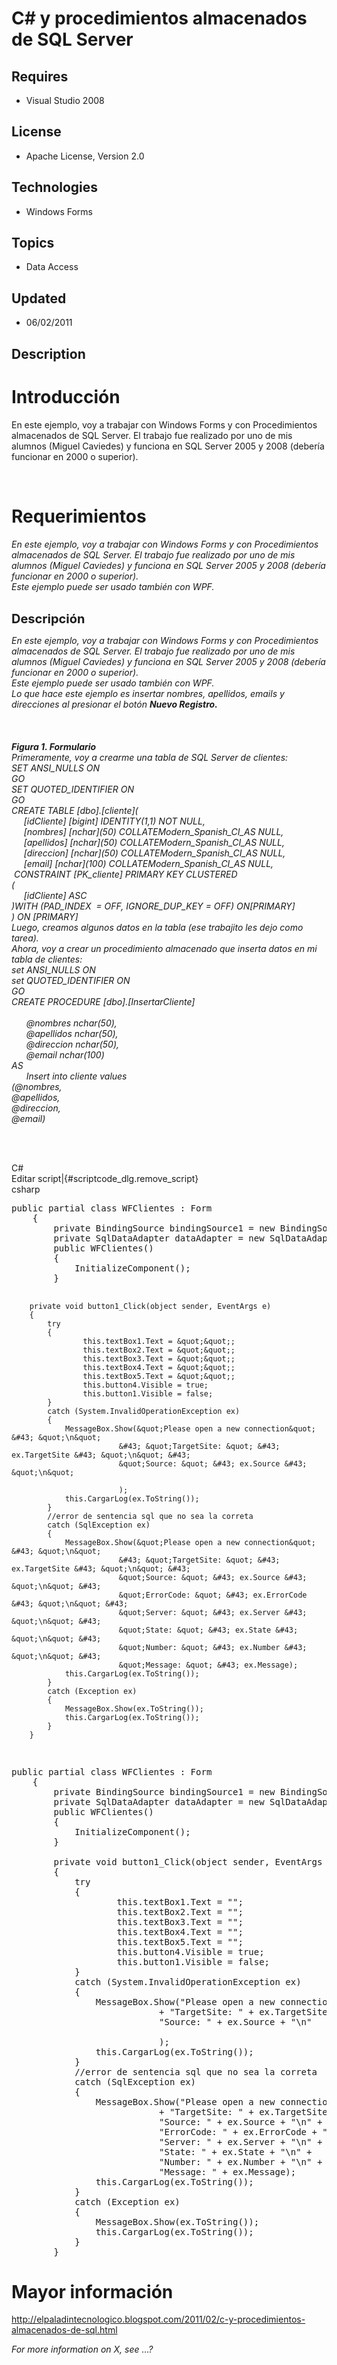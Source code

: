 # C# y procedimientos almacenados de SQL Server
## Requires
- Visual Studio 2008
## License
- Apache License, Version 2.0
## Technologies
- Windows Forms
## Topics
- Data Access
## Updated
- 06/02/2011
## Description

<h1>Introducci&oacute;n</h1>
<p>En este ejemplo, voy a trabajar con Windows Forms y con Procedimientos almacenados de SQL Server. El trabajo fue realizado por uno de mis alumnos (Miguel Caviedes) y funciona en SQL Server 2005 y 2008 (deber&iacute;a funcionar en 2000 o superior).</p>
<p><em><br>
</em></p>
<h1><span>Requerimientos</span></h1>
<p><em></p>
<div>En este ejemplo, voy a trabajar con Windows Forms y con Procedimientos almacenados de SQL Server. El trabajo fue realizado por uno de mis alumnos (Miguel Caviedes) y funciona en SQL Server 2005 y 2008 (deber&iacute;a funcionar en 2000 o superior).</div>
<div>Este ejemplo puede ser usado tambi&eacute;n con WPF.</div>
<br>
</em>
<p></p>
<p><span style="font-size:20px; font-weight:bold">Descripci&oacute;n</span></p>
<p><em></p>
<div>En este ejemplo, voy a trabajar con Windows Forms y con Procedimientos almacenados de SQL Server. El trabajo fue realizado por uno de mis alumnos (Miguel Caviedes) y funciona en SQL Server 2005 y 2008 (deber&iacute;a funcionar en 2000 o superior).</div>
<div>Este ejemplo puede ser usado tambi&eacute;n con WPF.</div>
<div>Lo que hace este ejemplo es insertar nombres, apellidos, emails y direcciones al presionar el bot&oacute;n&nbsp;<strong>Nuevo Registro.</strong></div>
<div><strong><br>
</strong></div>
<div class="separator"><a href="http://1.bp.blogspot.com/-wzoyScrX8lg/TVsG0Es-P7I/AAAAAAAAApU/9eT0h34e2b0/s1600/insertardatos&#43;procedimientos&#43;almacenados.jpg"></a></div>
<div><strong><br>
</strong></div>
<div><strong><br>
</strong></div>
<div><strong>Figura 1. Formulario</strong></div>
<div>Primeramente, voy a crearme una tabla de SQL Server de clientes:</div>
<div>SET&nbsp;ANSI_NULLS&nbsp;ON</div>
<div>GO</div>
<div>SET&nbsp;QUOTED_IDENTIFIER&nbsp;ON</div>
<div>GO</div>
<div>CREATE&nbsp;TABLE&nbsp;[dbo].[cliente](</div>
<div>&nbsp;&nbsp;&nbsp;&nbsp;&nbsp;[idCliente] [bigint]&nbsp;IDENTITY(1,1)&nbsp;NOT&nbsp;NULL,</div>
<div>&nbsp;&nbsp;&nbsp;&nbsp;&nbsp;[nombres] [nchar](50)&nbsp;COLLATEModern_Spanish_CI_AS&nbsp;NULL,</div>
<div>&nbsp;&nbsp;&nbsp;&nbsp;&nbsp;[apellidos] [nchar](50)&nbsp;COLLATEModern_Spanish_CI_AS&nbsp;NULL,</div>
<div>&nbsp;&nbsp;&nbsp;&nbsp;&nbsp;[direccion] [nchar](50)&nbsp;COLLATEModern_Spanish_CI_AS&nbsp;NULL,</div>
<div>&nbsp;&nbsp;&nbsp;&nbsp;&nbsp;[email] [nchar](100)&nbsp;COLLATEModern_Spanish_CI_AS&nbsp;NULL,</div>
<div>&nbsp;CONSTRAINT&nbsp;[PK_cliente]&nbsp;PRIMARY&nbsp;KEY&nbsp;CLUSTERED</div>
<div>(</div>
<div>&nbsp;&nbsp;&nbsp;&nbsp;&nbsp;[idCliente]&nbsp;ASC</div>
<div>)WITH&nbsp;(PAD_INDEX&nbsp;&nbsp;=&nbsp;OFF,&nbsp;IGNORE_DUP_KEY&nbsp;=&nbsp;OFF)&nbsp;ON[PRIMARY]</div>
<div>)&nbsp;ON&nbsp;[PRIMARY]</div>
<div></div>
<div>Luego, creamos algunos datos en la tabla (ese trabajito les dejo como tarea).</div>
<div>Ahora, voy a crear un procedimiento almacenado que inserta datos en mi tabla de clientes:</div>
<div></div>
<div>set&nbsp;ANSI_NULLS&nbsp;ON</div>
<div>set&nbsp;QUOTED_IDENTIFIER&nbsp;ON</div>
<div>GO</div>
<div>CREATE&nbsp;PROCEDURE&nbsp;[dbo].[InsertarCliente]</div>
<div>&nbsp;&nbsp;&nbsp;&nbsp;&nbsp;</div>
<div>&nbsp;&nbsp;&nbsp;&nbsp;&nbsp;&nbsp;@nombres&nbsp;nchar(50),</div>
<div>&nbsp;&nbsp;&nbsp;&nbsp;&nbsp;&nbsp;@apellidos&nbsp;nchar(50),</div>
<div>&nbsp;&nbsp;&nbsp;&nbsp;&nbsp;&nbsp;@direccion&nbsp;nchar(50),</div>
<div>&nbsp;&nbsp;&nbsp;&nbsp;&nbsp;&nbsp;@email&nbsp;nchar(100)</div>
<div>AS</div>
<div>&nbsp;&nbsp;&nbsp;&nbsp;&nbsp;&nbsp;Insert&nbsp;into&nbsp;cliente&nbsp;values</div>
<div>(@nombres,</div>
<div>@apellidos,</div>
<div>@direccion,</div>
<div>@email)</div>
&nbsp;&nbsp;</em>
<p></p>
<p>&nbsp;</p>
<div class="scriptcode">
<div class="pluginEditHolder" pluginCommand="mceScriptCode">
<div class="title"><span>C#</span></div>
<div class="pluginLinkHolder"><span class="pluginEditHolderLink">Editar script</span>|<span class="pluginRemoveHolderLink">{#scriptcode_dlg.remove_script}</span></div>
<span class="hidden">csharp</span>
<pre class="hidden">public partial class WFClientes : Form
    {
        private BindingSource bindingSource1 = new BindingSource();
        private SqlDataAdapter dataAdapter = new SqlDataAdapter();
        public WFClientes()
        {
            InitializeComponent();
        }

        private void button1_Click(object sender, EventArgs e)
        {
            try
            {
                    this.textBox1.Text = &quot;&quot;;
                    this.textBox2.Text = &quot;&quot;;
                    this.textBox3.Text = &quot;&quot;;
                    this.textBox4.Text = &quot;&quot;;
                    this.textBox5.Text = &quot;&quot;;
                    this.button4.Visible = true;
                    this.button1.Visible = false;
            }
            catch (System.InvalidOperationException ex)
            {
                MessageBox.Show(&quot;Please open a new connection&quot; &#43; &quot;\n&quot;
                            &#43; &quot;TargetSite: &quot; &#43; ex.TargetSite &#43; &quot;\n&quot; &#43;
                            &quot;Source: &quot; &#43; ex.Source &#43; &quot;\n&quot;

                            );
                this.CargarLog(ex.ToString());
            }
            //error de sentencia sql que no sea la correta
            catch (SqlException ex)
            {
                MessageBox.Show(&quot;Please open a new connection&quot; &#43; &quot;\n&quot;
                            &#43; &quot;TargetSite: &quot; &#43; ex.TargetSite &#43; &quot;\n&quot; &#43;
                            &quot;Source: &quot; &#43; ex.Source &#43; &quot;\n&quot; &#43;
                            &quot;ErrorCode: &quot; &#43; ex.ErrorCode &#43; &quot;\n&quot; &#43;
                            &quot;Server: &quot; &#43; ex.Server &#43; &quot;\n&quot; &#43;
                            &quot;State: &quot; &#43; ex.State &#43; &quot;\n&quot; &#43;
                            &quot;Number: &quot; &#43; ex.Number &#43; &quot;\n&quot; &#43;
                            &quot;Message: &quot; &#43; ex.Message);
                this.CargarLog(ex.ToString());
            }
            catch (Exception ex)
            {
                MessageBox.Show(ex.ToString());
                this.CargarLog(ex.ToString());
            }
        }
</pre>
<div class="preview">
<pre class="csharp"><span class="cs__keyword">public</span>&nbsp;partial&nbsp;<span class="cs__keyword">class</span>&nbsp;WFClientes&nbsp;:&nbsp;Form&nbsp;
&nbsp;&nbsp;&nbsp;&nbsp;{&nbsp;
&nbsp;&nbsp;&nbsp;&nbsp;&nbsp;&nbsp;&nbsp;&nbsp;<span class="cs__keyword">private</span>&nbsp;BindingSource&nbsp;bindingSource1&nbsp;=&nbsp;<span class="cs__keyword">new</span>&nbsp;BindingSource();&nbsp;
&nbsp;&nbsp;&nbsp;&nbsp;&nbsp;&nbsp;&nbsp;&nbsp;<span class="cs__keyword">private</span>&nbsp;SqlDataAdapter&nbsp;dataAdapter&nbsp;=&nbsp;<span class="cs__keyword">new</span>&nbsp;SqlDataAdapter();&nbsp;
&nbsp;&nbsp;&nbsp;&nbsp;&nbsp;&nbsp;&nbsp;&nbsp;<span class="cs__keyword">public</span>&nbsp;WFClientes()&nbsp;
&nbsp;&nbsp;&nbsp;&nbsp;&nbsp;&nbsp;&nbsp;&nbsp;{&nbsp;
&nbsp;&nbsp;&nbsp;&nbsp;&nbsp;&nbsp;&nbsp;&nbsp;&nbsp;&nbsp;&nbsp;&nbsp;InitializeComponent();&nbsp;
&nbsp;&nbsp;&nbsp;&nbsp;&nbsp;&nbsp;&nbsp;&nbsp;}&nbsp;
&nbsp;
&nbsp;&nbsp;&nbsp;&nbsp;&nbsp;&nbsp;&nbsp;&nbsp;<span class="cs__keyword">private</span>&nbsp;<span class="cs__keyword">void</span>&nbsp;button1_Click(<span class="cs__keyword">object</span>&nbsp;sender,&nbsp;EventArgs&nbsp;e)&nbsp;
&nbsp;&nbsp;&nbsp;&nbsp;&nbsp;&nbsp;&nbsp;&nbsp;{&nbsp;
&nbsp;&nbsp;&nbsp;&nbsp;&nbsp;&nbsp;&nbsp;&nbsp;&nbsp;&nbsp;&nbsp;&nbsp;<span class="cs__keyword">try</span>&nbsp;
&nbsp;&nbsp;&nbsp;&nbsp;&nbsp;&nbsp;&nbsp;&nbsp;&nbsp;&nbsp;&nbsp;&nbsp;{&nbsp;
&nbsp;&nbsp;&nbsp;&nbsp;&nbsp;&nbsp;&nbsp;&nbsp;&nbsp;&nbsp;&nbsp;&nbsp;&nbsp;&nbsp;&nbsp;&nbsp;&nbsp;&nbsp;&nbsp;&nbsp;<span class="cs__keyword">this</span>.textBox1.Text&nbsp;=&nbsp;<span class="cs__string">&quot;&quot;</span>;&nbsp;
&nbsp;&nbsp;&nbsp;&nbsp;&nbsp;&nbsp;&nbsp;&nbsp;&nbsp;&nbsp;&nbsp;&nbsp;&nbsp;&nbsp;&nbsp;&nbsp;&nbsp;&nbsp;&nbsp;&nbsp;<span class="cs__keyword">this</span>.textBox2.Text&nbsp;=&nbsp;<span class="cs__string">&quot;&quot;</span>;&nbsp;
&nbsp;&nbsp;&nbsp;&nbsp;&nbsp;&nbsp;&nbsp;&nbsp;&nbsp;&nbsp;&nbsp;&nbsp;&nbsp;&nbsp;&nbsp;&nbsp;&nbsp;&nbsp;&nbsp;&nbsp;<span class="cs__keyword">this</span>.textBox3.Text&nbsp;=&nbsp;<span class="cs__string">&quot;&quot;</span>;&nbsp;
&nbsp;&nbsp;&nbsp;&nbsp;&nbsp;&nbsp;&nbsp;&nbsp;&nbsp;&nbsp;&nbsp;&nbsp;&nbsp;&nbsp;&nbsp;&nbsp;&nbsp;&nbsp;&nbsp;&nbsp;<span class="cs__keyword">this</span>.textBox4.Text&nbsp;=&nbsp;<span class="cs__string">&quot;&quot;</span>;&nbsp;
&nbsp;&nbsp;&nbsp;&nbsp;&nbsp;&nbsp;&nbsp;&nbsp;&nbsp;&nbsp;&nbsp;&nbsp;&nbsp;&nbsp;&nbsp;&nbsp;&nbsp;&nbsp;&nbsp;&nbsp;<span class="cs__keyword">this</span>.textBox5.Text&nbsp;=&nbsp;<span class="cs__string">&quot;&quot;</span>;&nbsp;
&nbsp;&nbsp;&nbsp;&nbsp;&nbsp;&nbsp;&nbsp;&nbsp;&nbsp;&nbsp;&nbsp;&nbsp;&nbsp;&nbsp;&nbsp;&nbsp;&nbsp;&nbsp;&nbsp;&nbsp;<span class="cs__keyword">this</span>.button4.Visible&nbsp;=&nbsp;<span class="cs__keyword">true</span>;&nbsp;
&nbsp;&nbsp;&nbsp;&nbsp;&nbsp;&nbsp;&nbsp;&nbsp;&nbsp;&nbsp;&nbsp;&nbsp;&nbsp;&nbsp;&nbsp;&nbsp;&nbsp;&nbsp;&nbsp;&nbsp;<span class="cs__keyword">this</span>.button1.Visible&nbsp;=&nbsp;<span class="cs__keyword">false</span>;&nbsp;
&nbsp;&nbsp;&nbsp;&nbsp;&nbsp;&nbsp;&nbsp;&nbsp;&nbsp;&nbsp;&nbsp;&nbsp;}&nbsp;
&nbsp;&nbsp;&nbsp;&nbsp;&nbsp;&nbsp;&nbsp;&nbsp;&nbsp;&nbsp;&nbsp;&nbsp;<span class="cs__keyword">catch</span>&nbsp;(System.InvalidOperationException&nbsp;ex)&nbsp;
&nbsp;&nbsp;&nbsp;&nbsp;&nbsp;&nbsp;&nbsp;&nbsp;&nbsp;&nbsp;&nbsp;&nbsp;{&nbsp;
&nbsp;&nbsp;&nbsp;&nbsp;&nbsp;&nbsp;&nbsp;&nbsp;&nbsp;&nbsp;&nbsp;&nbsp;&nbsp;&nbsp;&nbsp;&nbsp;MessageBox.Show(<span class="cs__string">&quot;Please&nbsp;open&nbsp;a&nbsp;new&nbsp;connection&quot;</span>&nbsp;&#43;&nbsp;<span class="cs__string">&quot;\n&quot;</span>&nbsp;
&nbsp;&nbsp;&nbsp;&nbsp;&nbsp;&nbsp;&nbsp;&nbsp;&nbsp;&nbsp;&nbsp;&nbsp;&nbsp;&nbsp;&nbsp;&nbsp;&nbsp;&nbsp;&nbsp;&nbsp;&nbsp;&nbsp;&nbsp;&nbsp;&nbsp;&nbsp;&nbsp;&nbsp;&#43;&nbsp;<span class="cs__string">&quot;TargetSite:&nbsp;&quot;</span>&nbsp;&#43;&nbsp;ex.TargetSite&nbsp;&#43;&nbsp;<span class="cs__string">&quot;\n&quot;</span>&nbsp;&#43;&nbsp;
&nbsp;&nbsp;&nbsp;&nbsp;&nbsp;&nbsp;&nbsp;&nbsp;&nbsp;&nbsp;&nbsp;&nbsp;&nbsp;&nbsp;&nbsp;&nbsp;&nbsp;&nbsp;&nbsp;&nbsp;&nbsp;&nbsp;&nbsp;&nbsp;&nbsp;&nbsp;&nbsp;&nbsp;<span class="cs__string">&quot;Source:&nbsp;&quot;</span>&nbsp;&#43;&nbsp;ex.Source&nbsp;&#43;&nbsp;<span class="cs__string">&quot;\n&quot;</span>&nbsp;
&nbsp;
&nbsp;&nbsp;&nbsp;&nbsp;&nbsp;&nbsp;&nbsp;&nbsp;&nbsp;&nbsp;&nbsp;&nbsp;&nbsp;&nbsp;&nbsp;&nbsp;&nbsp;&nbsp;&nbsp;&nbsp;&nbsp;&nbsp;&nbsp;&nbsp;&nbsp;&nbsp;&nbsp;&nbsp;);&nbsp;
&nbsp;&nbsp;&nbsp;&nbsp;&nbsp;&nbsp;&nbsp;&nbsp;&nbsp;&nbsp;&nbsp;&nbsp;&nbsp;&nbsp;&nbsp;&nbsp;<span class="cs__keyword">this</span>.CargarLog(ex.ToString());&nbsp;
&nbsp;&nbsp;&nbsp;&nbsp;&nbsp;&nbsp;&nbsp;&nbsp;&nbsp;&nbsp;&nbsp;&nbsp;}&nbsp;
&nbsp;&nbsp;&nbsp;&nbsp;&nbsp;&nbsp;&nbsp;&nbsp;&nbsp;&nbsp;&nbsp;&nbsp;<span class="cs__com">//error&nbsp;de&nbsp;sentencia&nbsp;sql&nbsp;que&nbsp;no&nbsp;sea&nbsp;la&nbsp;correta</span>&nbsp;
&nbsp;&nbsp;&nbsp;&nbsp;&nbsp;&nbsp;&nbsp;&nbsp;&nbsp;&nbsp;&nbsp;&nbsp;<span class="cs__keyword">catch</span>&nbsp;(SqlException&nbsp;ex)&nbsp;
&nbsp;&nbsp;&nbsp;&nbsp;&nbsp;&nbsp;&nbsp;&nbsp;&nbsp;&nbsp;&nbsp;&nbsp;{&nbsp;
&nbsp;&nbsp;&nbsp;&nbsp;&nbsp;&nbsp;&nbsp;&nbsp;&nbsp;&nbsp;&nbsp;&nbsp;&nbsp;&nbsp;&nbsp;&nbsp;MessageBox.Show(<span class="cs__string">&quot;Please&nbsp;open&nbsp;a&nbsp;new&nbsp;connection&quot;</span>&nbsp;&#43;&nbsp;<span class="cs__string">&quot;\n&quot;</span>&nbsp;
&nbsp;&nbsp;&nbsp;&nbsp;&nbsp;&nbsp;&nbsp;&nbsp;&nbsp;&nbsp;&nbsp;&nbsp;&nbsp;&nbsp;&nbsp;&nbsp;&nbsp;&nbsp;&nbsp;&nbsp;&nbsp;&nbsp;&nbsp;&nbsp;&nbsp;&nbsp;&nbsp;&nbsp;&#43;&nbsp;<span class="cs__string">&quot;TargetSite:&nbsp;&quot;</span>&nbsp;&#43;&nbsp;ex.TargetSite&nbsp;&#43;&nbsp;<span class="cs__string">&quot;\n&quot;</span>&nbsp;&#43;&nbsp;
&nbsp;&nbsp;&nbsp;&nbsp;&nbsp;&nbsp;&nbsp;&nbsp;&nbsp;&nbsp;&nbsp;&nbsp;&nbsp;&nbsp;&nbsp;&nbsp;&nbsp;&nbsp;&nbsp;&nbsp;&nbsp;&nbsp;&nbsp;&nbsp;&nbsp;&nbsp;&nbsp;&nbsp;<span class="cs__string">&quot;Source:&nbsp;&quot;</span>&nbsp;&#43;&nbsp;ex.Source&nbsp;&#43;&nbsp;<span class="cs__string">&quot;\n&quot;</span>&nbsp;&#43;&nbsp;
&nbsp;&nbsp;&nbsp;&nbsp;&nbsp;&nbsp;&nbsp;&nbsp;&nbsp;&nbsp;&nbsp;&nbsp;&nbsp;&nbsp;&nbsp;&nbsp;&nbsp;&nbsp;&nbsp;&nbsp;&nbsp;&nbsp;&nbsp;&nbsp;&nbsp;&nbsp;&nbsp;&nbsp;<span class="cs__string">&quot;ErrorCode:&nbsp;&quot;</span>&nbsp;&#43;&nbsp;ex.ErrorCode&nbsp;&#43;&nbsp;<span class="cs__string">&quot;\n&quot;</span>&nbsp;&#43;&nbsp;
&nbsp;&nbsp;&nbsp;&nbsp;&nbsp;&nbsp;&nbsp;&nbsp;&nbsp;&nbsp;&nbsp;&nbsp;&nbsp;&nbsp;&nbsp;&nbsp;&nbsp;&nbsp;&nbsp;&nbsp;&nbsp;&nbsp;&nbsp;&nbsp;&nbsp;&nbsp;&nbsp;&nbsp;<span class="cs__string">&quot;Server:&nbsp;&quot;</span>&nbsp;&#43;&nbsp;ex.Server&nbsp;&#43;&nbsp;<span class="cs__string">&quot;\n&quot;</span>&nbsp;&#43;&nbsp;
&nbsp;&nbsp;&nbsp;&nbsp;&nbsp;&nbsp;&nbsp;&nbsp;&nbsp;&nbsp;&nbsp;&nbsp;&nbsp;&nbsp;&nbsp;&nbsp;&nbsp;&nbsp;&nbsp;&nbsp;&nbsp;&nbsp;&nbsp;&nbsp;&nbsp;&nbsp;&nbsp;&nbsp;<span class="cs__string">&quot;State:&nbsp;&quot;</span>&nbsp;&#43;&nbsp;ex.State&nbsp;&#43;&nbsp;<span class="cs__string">&quot;\n&quot;</span>&nbsp;&#43;&nbsp;
&nbsp;&nbsp;&nbsp;&nbsp;&nbsp;&nbsp;&nbsp;&nbsp;&nbsp;&nbsp;&nbsp;&nbsp;&nbsp;&nbsp;&nbsp;&nbsp;&nbsp;&nbsp;&nbsp;&nbsp;&nbsp;&nbsp;&nbsp;&nbsp;&nbsp;&nbsp;&nbsp;&nbsp;<span class="cs__string">&quot;Number:&nbsp;&quot;</span>&nbsp;&#43;&nbsp;ex.Number&nbsp;&#43;&nbsp;<span class="cs__string">&quot;\n&quot;</span>&nbsp;&#43;&nbsp;
&nbsp;&nbsp;&nbsp;&nbsp;&nbsp;&nbsp;&nbsp;&nbsp;&nbsp;&nbsp;&nbsp;&nbsp;&nbsp;&nbsp;&nbsp;&nbsp;&nbsp;&nbsp;&nbsp;&nbsp;&nbsp;&nbsp;&nbsp;&nbsp;&nbsp;&nbsp;&nbsp;&nbsp;<span class="cs__string">&quot;Message:&nbsp;&quot;</span>&nbsp;&#43;&nbsp;ex.Message);&nbsp;
&nbsp;&nbsp;&nbsp;&nbsp;&nbsp;&nbsp;&nbsp;&nbsp;&nbsp;&nbsp;&nbsp;&nbsp;&nbsp;&nbsp;&nbsp;&nbsp;<span class="cs__keyword">this</span>.CargarLog(ex.ToString());&nbsp;
&nbsp;&nbsp;&nbsp;&nbsp;&nbsp;&nbsp;&nbsp;&nbsp;&nbsp;&nbsp;&nbsp;&nbsp;}&nbsp;
&nbsp;&nbsp;&nbsp;&nbsp;&nbsp;&nbsp;&nbsp;&nbsp;&nbsp;&nbsp;&nbsp;&nbsp;<span class="cs__keyword">catch</span>&nbsp;(Exception&nbsp;ex)&nbsp;
&nbsp;&nbsp;&nbsp;&nbsp;&nbsp;&nbsp;&nbsp;&nbsp;&nbsp;&nbsp;&nbsp;&nbsp;{&nbsp;
&nbsp;&nbsp;&nbsp;&nbsp;&nbsp;&nbsp;&nbsp;&nbsp;&nbsp;&nbsp;&nbsp;&nbsp;&nbsp;&nbsp;&nbsp;&nbsp;MessageBox.Show(ex.ToString());&nbsp;
&nbsp;&nbsp;&nbsp;&nbsp;&nbsp;&nbsp;&nbsp;&nbsp;&nbsp;&nbsp;&nbsp;&nbsp;&nbsp;&nbsp;&nbsp;&nbsp;<span class="cs__keyword">this</span>.CargarLog(ex.ToString());&nbsp;
&nbsp;&nbsp;&nbsp;&nbsp;&nbsp;&nbsp;&nbsp;&nbsp;&nbsp;&nbsp;&nbsp;&nbsp;}&nbsp;
&nbsp;&nbsp;&nbsp;&nbsp;&nbsp;&nbsp;&nbsp;&nbsp;}&nbsp;</pre>
</div>
</div>
</div>
<h1>Mayor informaci&oacute;n</h1>
<p><a href="http://elpaladintecnologico.blogspot.com/2011/02/c-y-procedimientos-almacenados-de-sql.html">http://elpaladintecnologico.blogspot.com/2011/02/c-y-procedimientos-almacenados-de-sql.html</a></p>
<p><em>For more information on X, see ...?</em></p>
